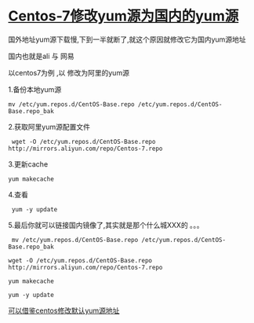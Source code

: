 # [Centos-7修改yum源为国内的yum源](https://www.cnblogs.com/xjh713/p/7458437.html)



 

国外地址yum源下载慢,下到一半就断了,就这个原因就修改它为国内yum源地址

 

国内也就是ali 与 网易

 

以centos7为例 ,以 修改为阿里的yum源

 

1.备份本地yum源

 

```是
mv /etc/yum.repos.d/CentOS-Base.repo /etc/yum.repos.d/CentOS-Base.repo_bak 
```

 

2.获取阿里yum源配置文件

```shell
 wget -O /etc/yum.repos.d/CentOS-Base.repo http://mirrors.aliyun.com/repo/Centos-7.repo
```

 

 

3.更新cache

 

```shell
yum makecache
```

 

 

4.查看

```shell
 yum -y update
```

 

 

5.最后你就可以链接国内镜像了,其实就是那个什么城XXX的 。。。

 

```shell
 mv /etc/yum.repos.d/CentOS-Base.repo /etc/yum.repos.d/CentOS-Base.repo_bak

wget -O /etc/yum.repos.d/CentOS-Base.repo http://mirrors.aliyun.com/repo/Centos-7.repo

yum makecache

yum -y update 
```

 

[可以借鉴centos修改默认yum源地址  ](http://blog.csdn.net/inslow/article/details/54177191)